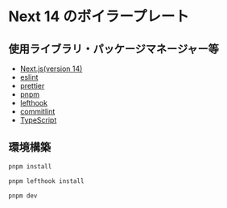 # Next 14 のボイラープレート

## 使用ライブラリ・パッケージマネージャー等

- [Next.js(version 14)](https://nextjs.org/)
- [eslint](https://eslint.org/)
- [prettier](https://prettier.io/)
- [pnpm](https://pnpm.io/ja/)
- [lefthook](https://github.com/evilmartians/lefthook)
- [commitlint](https://commitlint.js.org/#/)
- [TypeScript](https://www.typescriptlang.org/)

## 環境構築

```bash
pnpm install

pnpm lefthook install

pnpm dev
```

